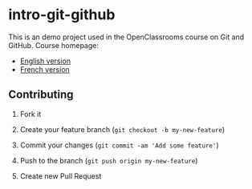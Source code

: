 # intro-git-github

This is an demo project used in the OpenClassrooms course on Git and GitHub.
Course homepage:

* [English version](https://openclassrooms.com/courses/manage-your-code-with-git-and-github)
* [French version](https://openclassrooms.com/courses/gerer-son-code-avec-git-et-github)

## Contributing

1. Fork it

2. Create your feature branch (`git checkout -b my-new-feature`)

3. Commit your changes (`git commit -am 'Add some feature'`)


4. Push to the branch (`git push origin my-new-feature`)

5. Create new Pull Request
